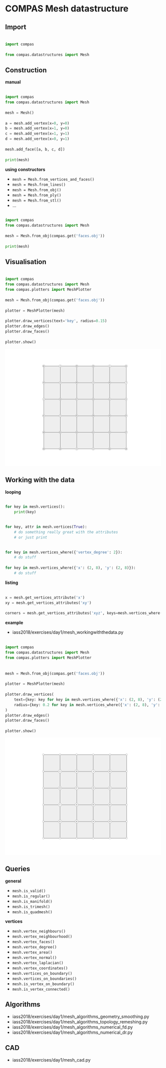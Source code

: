 # COMPAS Mesh datastructure

## Import

```python

import compas

from compas.datastructures import Mesh

```

## Construction

**manual**

```python

import compas
from compas.datastructures import Mesh

mesh = Mesh()

a = mesh.add_vertex(x=0, y=0)
b = mesh.add_vertex(x=1, y=0)
c = mesh.add_vertex(x=1, y=1)
d = mesh.add_vertex(x=0, y=1)

mesh.add_face([a, b, c, d])

print(mesh)

```

**using constructors**

* `mesh = Mesh.from_vertices_and_faces()`
* `mesh = Mesh.from_lines()`
* `mesh = Mesh.from_obj()`
* `mesh = Mesh.from_ply()`
* `mesh = Mesh.from_stl()`
* ...

```python
    
import compas
from compas.datastructures import Mesh

mesh = Mesh.from_obj(compas.get('faces.obj'))

print(mesh)

```

## Visualisation

```python

import compas
from compas.datastructures import Mesh
from compas.plotters import MeshPlotter

mesh = Mesh.from_obj(compas.get('faces.obj'))

plotter = MeshPlotter(mesh)

plotter.draw_vertices(text='key', radius=0.15)
plotter.draw_edges()
plotter.draw_faces()

plotter.show()

```

![MeshPLot faces.obj](images/compas-1.png)


## Working with the data

**looping**

```python

for key in mesh.vertices():
    print(key)

```

```python

for key, attr in mesh.vertices(True):
    # do something really great with the attributes
    # or just print

```

```python

for key in mesh.vertices_where({'vertex_degree': 2}):
    # do stuff

for key in mesh.vertices_where({'x': (2, 8), 'y': (2, 8)}):
    # do stuff

```

**listing**

```python

x = mesh.get_vertices_attribute('x')
xy = mesh.get_vertices_attributes('xy')

corners = mesh.get_vertices_attributes('xyz', keys=mesh.vertices_where({'vertex_degree': 2}))

```

**example**

* iass2018/exercises/day1/mesh_workingwiththedata.py

```python

import compas
from compas.datastructures import Mesh
from compas.plotters import MeshPlotter


mesh = Mesh.from_obj(compas.get('faces.obj'))

plotter = MeshPlotter(mesh)

plotter.draw_vertices(
    text={key: key for key in mesh.vertices_where({'x': (2, 8), 'y': (2, 8)})},
    radius={key: 0.2 for key in mesh.vertices_where({'x': (2, 8), 'y': (2, 8)})}
)
plotter.draw_edges()
plotter.draw_faces()

plotter.show()

```

![MeshPLot faces.obj](images/compas-2.png)


## Queries

**general**

* `mesh.is_valid()`
* `mesh.is_regular()`
* `mesh.is_manifold()`
* `mesh.is_trimesh()`
* `mesh.is_quadmesh()`

**vertices**

* `mesh.vertex_neighbours()`
* `mesh.vertex_neighbourhood()`
* `mesh.vertex_faces()`
* `mesh.vertex_degree()`
* `mesh.vertex_area()`
* `mesh.vertex_normal()`
* `mesh.vertex_laplacian()`
* `mesh.vertex_coordinates()`
* `mesh.vertices_on_boundary()`
* `mesh.vertices_on_boundaries()`
* `mesh.is_vertex_on_boundary()`
* `mesh.is_vertex_connected()`


## Algorithms

* iass2018/exercises/day1/mesh_algorithms_geometry_smoothing.py
* iass2018/exercises/day1/mesh_algorithms_topology_remeshing.py
* iass2018/exercises/day1/mesh_algorithms_numerical_fd.py
* iass2018/exercises/day1/mesh_algorithms_numerical_dr.py


## CAD

* iass2018/exercises/day1/mesh_cad.py
